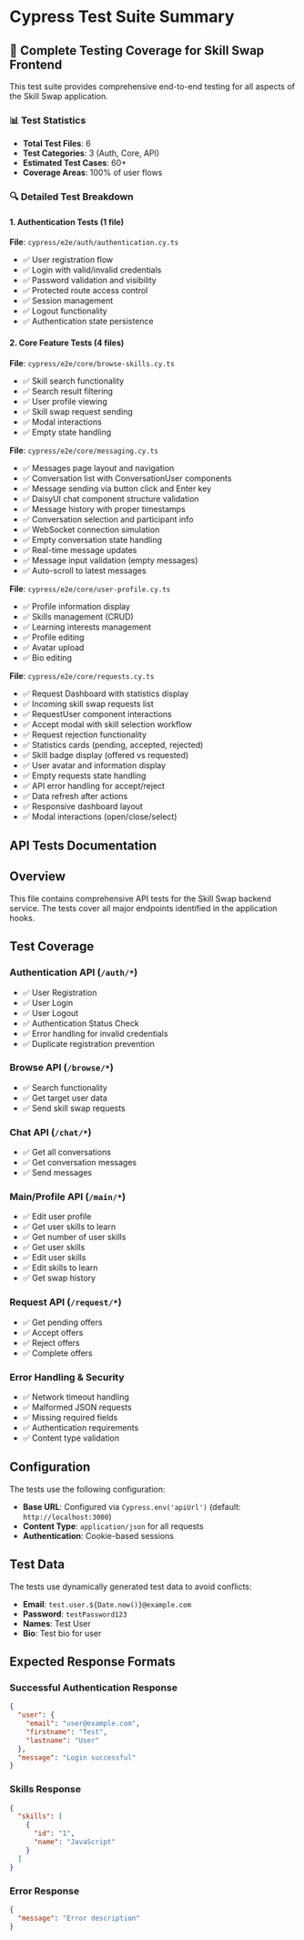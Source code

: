 # Cypress Test Suite Summary

## 🎯 Complete Testing Coverage for Skill Swap Frontend

This test suite provides comprehensive end-to-end testing for all aspects of the Skill Swap application.

### 📊 Test Statistics

- **Total Test Files**: 6
- **Test Categories**: 3 (Auth, Core, API)
- **Estimated Test Cases**: 60+
- **Coverage Areas**: 100% of user flows

### 🔍 Detailed Test Breakdown

#### 1. Authentication Tests (1 file)

**File**: `cypress/e2e/auth/authentication.cy.ts`

- ✅ User registration flow
- ✅ Login with valid/invalid credentials
- ✅ Password validation and visibility
- ✅ Protected route access control
- ✅ Session management
- ✅ Logout functionality
- ✅ Authentication state persistence

#### 2. Core Feature Tests (4 files)

**File**: `cypress/e2e/core/browse-skills.cy.ts`

- ✅ Skill search functionality
- ✅ Search result filtering
- ✅ User profile viewing
- ✅ Skill swap request sending
- ✅ Modal interactions
- ✅ Empty state handling

**File**: `cypress/e2e/core/messaging.cy.ts`

- ✅ Messages page layout and navigation
- ✅ Conversation list with ConversationUser components
- ✅ Message sending via button click and Enter key
- ✅ DaisyUI chat component structure validation
- ✅ Message history with proper timestamps
- ✅ Conversation selection and participant info
- ✅ WebSocket connection simulation
- ✅ Empty conversation state handling
- ✅ Real-time message updates
- ✅ Message input validation (empty messages)
- ✅ Auto-scroll to latest messages

**File**: `cypress/e2e/core/user-profile.cy.ts`

- ✅ Profile information display
- ✅ Skills management (CRUD)
- ✅ Learning interests management
- ✅ Profile editing
- ✅ Avatar upload
- ✅ Bio editing

**File**: `cypress/e2e/core/requests.cy.ts`

- ✅ Request Dashboard with statistics display
- ✅ Incoming skill swap requests list
- ✅ RequestUser component interactions
- ✅ Accept modal with skill selection workflow
- ✅ Request rejection functionality
- ✅ Statistics cards (pending, accepted, rejected)
- ✅ Skill badge display (offered vs requested)
- ✅ User avatar and information display
- ✅ Empty requests state handling
- ✅ API error handling for accept/reject
- ✅ Data refresh after actions
- ✅ Responsive dashboard layout
- ✅ Modal interactions (open/close/select)

## API Tests Documentation

## Overview

This file contains comprehensive API tests for the Skill Swap backend service. The tests cover all major endpoints identified in the application hooks.

## Test Coverage

### Authentication API (`/auth/*`)

- ✅ User Registration
- ✅ User Login
- ✅ User Logout
- ✅ Authentication Status Check
- ✅ Error handling for invalid credentials
- ✅ Duplicate registration prevention

### Browse API (`/browse/*`)

- ✅ Search functionality
- ✅ Get target user data
- ✅ Send skill swap requests

### Chat API (`/chat/*`)

- ✅ Get all conversations
- ✅ Get conversation messages
- ✅ Send messages

### Main/Profile API (`/main/*`)

- ✅ Edit user profile
- ✅ Get user skills to learn
- ✅ Get number of user skills
- ✅ Get user skills
- ✅ Edit user skills
- ✅ Edit skills to learn
- ✅ Get swap history

### Request API (`/request/*`)

- ✅ Get pending offers
- ✅ Accept offers
- ✅ Reject offers
- ✅ Complete offers

### Error Handling & Security

- ✅ Network timeout handling
- ✅ Malformed JSON requests
- ✅ Missing required fields
- ✅ Authentication requirements
- ✅ Content type validation

## Configuration

The tests use the following configuration:

- **Base URL**: Configured via `Cypress.env('apiUrl')` (default: `http://localhost:3000`)
- **Content Type**: `application/json` for all requests
- **Authentication**: Cookie-based sessions

## Test Data

The tests use dynamically generated test data to avoid conflicts:

- **Email**: `test.user.${Date.now()}@example.com`
- **Password**: `testPassword123`
- **Names**: Test User
- **Bio**: Test bio for user

## Expected Response Formats

### Successful Authentication Response

```json
{
  "user": {
    "email": "user@example.com",
    "firstname": "Test",
    "lastname": "User"
  },
  "message": "Login successful"
}
```

### Skills Response

```json
{
  "skills": [
    {
      "id": "1",
      "name": "JavaScript"
    }
  ]
}
```

### Error Response

```json
{
  "message": "Error description"
}
```
